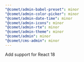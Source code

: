 ```yaml
---
"@comet/admin-babel-preset": minor
"@comet/admin-color-picker": minor
"@comet/admin-date-time": minor
"@comet/admin-icons": minor
"@comet/admin-rte": minor
"@comet/admin-theme": minor
"@comet/admin": minor
"@comet/cms-admin": minor
---
```


Add support for React 18
